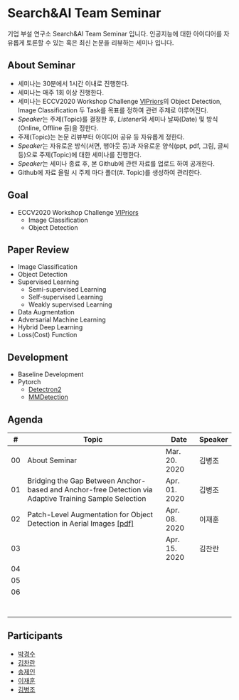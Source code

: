 # Search&AI Team Seminar
기업 부설 연구소 Search&AI Team Seminar 입니다. 인공지능에 대한 아이디어를 자유롭게 토론할 수 있는 혹은 최신 논문을 리뷰하는 세미나 입니다.

## About Seminar
- 세미나는 30분에서 1시간 이내로 진행한다.
- 세미나는 매주 1회 이상 진행한다.
- 세미나는 ECCV2020 Workshop Challenge [VIPriors](https://vipriors.github.io/)의 Object Detection, Image Classification 두 Task를  목표를 정하여 관련 주제로 이루어진다.
- *Speaker*는 주제(Topic)를 결정한 후, *Listener*와 세미나 날짜(Date) 및 방식(Online, Offline 등)을 정한다.
- 주제(Topic)는 논문 리뷰부터 아이디어 공유 등 자유롭게 정한다.
- *Speaker*는 자유로운 방식(서면, 행아웃 등)과 자유로운 양식(ppt, pdf, 그림, 글씨 등)으로 주제(Topic)에 대한 세미나를 진행한다.
- *Speaker*는 세미나 종료 후, 본 Github에 관련 자료를 업로드 하여 공개한다.
- Github에 자료 올릴 시 주제 마다 폴더(#. Topic)를 생성하여 관리한다.

## Goal
- ECCV2020 Workshop Challenge [VIPriors](https://vipriors.github.io/)
    - Image Classification
    - Object Detection

## Paper Review
- Image Classification
- Object Detection
- Supervised Learning
    - Semi-supervised Learning
    - Self-supervised Learning
    - Weakly supervised Learning
- Data Augmentation
- Adversarial Machine Learning
- Hybrid Deep Learning
- Loss(Cost) Function

## Development
- Baseline Development
- Pytorch
    - [Detectron2](https://github.com/facebookresearch/detectron2)
    - [MMDetection](https://github.com/open-mmlab/mmdetection)

## Agenda
|  #  | Topic | Date | Speaker |
|-----|-------|------|---------|
|  00  | About Seminar      | Mar. 20. 2020     | 김병조        |
|  01  | Bridging the Gap Between Anchor-based and Anchor-free Detection via Adaptive Training Sample Selection             | Apr. 01. 2020     | 김병조           |
|  02  | Patch-Level Augmentation for Object Detection in Aerial Images [[pdf]](http://openaccess.thecvf.com/content_ICCVW_2019/papers/VISDrone/Hong_Patch-Level_Augmentation_for_Object_Detection_in_Aerial_Images_ICCVW_2019_paper.pdf)      | Apr. 08. 2020     | 이재훈        |
|  03  |       | Apr. 15. 2020     | 김찬란        |
|  04  |       |      |         |
|  05  |       |      |         |
|  06  |       |      |         |
|      |       |      |         |
|      |       |      |         |
|      |       |      |         |
|      |       |      |         |
|      |       |      |         |
|      |       |      |         |
|      |       |      |         |

## Participants
- [박경수](https://github.com/b-nep)
- [김찬란](https://github.com/seriousran)
- [송제인](https://github.com/songjein)
- [이재훈](https://github.com/dlwogns0128)
- [김병조](https://github.com/byeongjokim)
